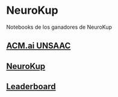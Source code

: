 # NeuroKup
Notebooks de los ganadores de NeuroKup

## [ACM.ai UNSAAC](https://gatonymous.github.io/acm.ai-unsaac/)

## [NeuroKup](https://gatonymous.github.io/acm.ai-unsaac/neurokup.html)

## [Leaderboard](https://gatonymous.github.io/acm.ai-unsaac/leaderboard.html)

